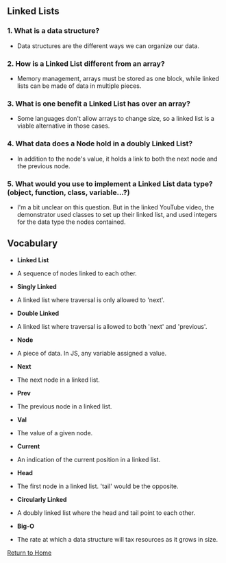 ## Linked Lists

### 1. What is a data structure?
- Data structures are the different ways we can organize our data.

### 2. How is a Linked List different from an array?
- Memory management, arrays must be stored as one block, while linked lists can be made of data in multiple pieces.

### 3. What is one benefit a Linked List has over an array?
- Some languages don't allow arrays to change size, so a linked list is a viable alternative in those cases.

### 4. What data does a Node hold in a doubly Linked List?
- In addition to the node's value, it holds a link to both the next node and the previous node.

### 5. What would you use to implement a Linked List data type? (object, function, class, variable…?)
- I'm a bit unclear on this question. But in the linked YouTube video, the demonstrator used classes to set up their linked list, and used integers for the data type the nodes contained.


## Vocabulary
* **Linked List**
- A sequence of nodes linked to each other.
* **Singly Linked**
- A linked list where traversal is only allowed to 'next'.
* **Double Linked**
- A linked list where traversal is allowed to both 'next' and 'previous'.
* **Node**
- A piece of data. In JS, any variable assigned a value.
* **Next**
- The next node in a linked list.
* **Prev**
- The previous node in a linked list.
* **Val**
- The value of a given node.
* **Current**
- An indication of the current position in a linked list.
* **Head**
- The first node in a linked list. 'tail' would be the opposite.
* **Circularly Linked**
- A doubly linked list where the head and tail point to each other.
* **Big-O**
- The rate at which a data structure will tax resources as it grows in size.









[Return to Home](https://brettjayp-401-advanced-javascript.github.io/reading-notes/)
